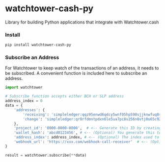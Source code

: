 # watchtower-cash-py

Library for building Python applications that integrate with Watchtower.cash

### Install
```bash
pip install watchtower-cash-py
```

### Subscribe an Address
For Watchtower to keep watch of the transactions of an address, it needs to be subscribed. A convenient function is included here to subscribe an address.
```python
import watchtower

# Subscribe function accepts either BCH or SLP address
address_index = 0
data = {
    'addresses': {
        'receiving': 'simpleledger:qqz95enwd6qdcy5wnf05hp590sjjknwfuq8sjhpv6x',  # Receiving addresses generated from 0/address_index
        'change': 'simpleledger:qr0rfdmntpdxn6le5ua7pc8v256n8vtj0u65c929le'  # Change addresses generated from 1/address_index
    },
    'project_id': '0000-0000-0000',  # <-- Generate this ID by creating a project at Watchtower.cash
    'wallet_hash': 'abcd0123456', # <-- (Optional) You generate this to track which HD wallet the address belongs to
    'address_index': address_index, # <-- (Optional) The index used to generate the addresses from HD wallet
    'webhook_url': 'https://xxx.com/webhook-call-receiver'  # <-- (Optional) Your webhook receiver URL
}

result = watchtower.subscribe(**data)
```
